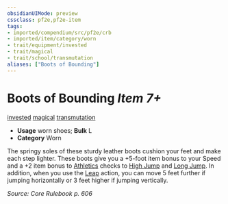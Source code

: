 ```yaml
---
obsidianUIMode: preview
cssclass: pf2e,pf2e-item
tags:
- imported/compendium/src/pf2e/crb
- imported/item/category/worn
- trait/equipment/invested
- trait/magical
- trait/school/transmutation
aliases: ["Boots of Bounding"]
---
```

# Boots of Bounding *Item 7+*  
[invested](invested.md)  [magical](magical.md)  [transmutation](transmutation.md)  

- **Usage** worn shoes; **Bulk** L
- **Category** Worn

The springy soles of these sturdy leather boots cushion your feet and make each step lighter. These boots give you a +5-foot item bonus to your Speed and a +2 item bonus to [Athletics](../../skills.md#Athletics) checks to [High Jump](high-jump.md) and [Long Jump](long-jump.md). In addition, when you use the [Leap](leap.md) action, you can move 5 feet further if jumping horizontally or 3 feet higher if jumping vertically.

*Source: Core Rulebook p. 606*
